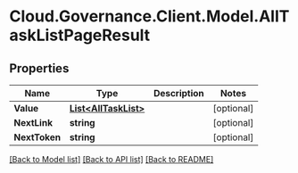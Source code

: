 # Cloud.Governance.Client.Model.AllTaskListPageResult
## Properties

Name | Type | Description | Notes
------------ | ------------- | ------------- | -------------
**Value** | [**List&lt;AllTaskList&gt;**](AllTaskList.md) |  | [optional] 
**NextLink** | **string** |  | [optional] 
**NextToken** | **string** |  | [optional] 

[[Back to Model list]](../README.md#documentation-for-models) [[Back to API list]](../README.md#documentation-for-api-endpoints) [[Back to README]](../README.md)

